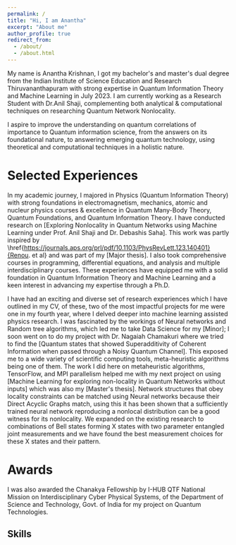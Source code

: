 ```yaml
---
permalink: /
title: "Hi, I am Anantha"
excerpt: "About me"
author_profile: true
redirect_from: 
  - /about/
  - /about.html
---
```


My name is Anantha Krishnan, I got my bachelor's and master's dual degree from the Indian Institute of Science Education and Research Thiruvananthapuram with strong expertise in Quantum Information Theory and Machine Learning in July 2023. I am currently working as a Research Student with Dr.Anil Shaji, complementing both analytical \& computational techniques on researching Quantum Network Nonlocality.

I aspire to improve the understanding on quantum correlations of importance to Quantum information science, from the answers on its foundational nature, to answering emerging quantum technology, using theoretical and computational techniques in a holistic nature.

Selected Experiences
======
In my academic journey, I majored in Physics (Quantum Information Theory) with strong foundations in electromagnetism, mechanics, atomic and nucleur physics courses \& excellence in Quantum Many-Body Theory, Quantum Foundations, and Quantum Information Theory. I have conducted research on [Exploring Nonlocality in Quantum Networks using Machine Learning under Prof. Anil Shaji and Dr. Debashis Saha]. This work was partly inspired by \href{https://journals.aps.org/prl/pdf/10.1103/PhysRevLett.123.140401}{Renou. et al} and was part of my [Major thesis]. I also took comprehensive courses in programming, differential equations, and analysis and multiple interdisciplinary courses.  These experiences have equipped me with a solid foundation in Quantum Information Theory and Machine Learning and a keen interest in advancing my expertise through a Ph.D.

I have had an exciting and diverse set of research experiences which I have outlined in my CV, of these, two of the most impactful projects for me were one in my fourth year, where I delved deeper into machine learning assisted physics research. I was fascinated by the workings of Neural networks and Random tree algorithms, which led me to take Data Science for my [Minor]; I soon went on to do my project with Dr. Nagaiah Chamakuri where we tried to find the [Quantum states that showed Superadditivity of Coherent Information when passed through a Noisy Quantum Channel]. This exposed me to a wide variety of scientific computing tools, meta-heuristic algorithms being one of them. The work I did here on metaheuristic algorithms, TensorFlow, and MPI parallelism helped me with my next project on using [Machine Learning for exploring non-locality in Quantum Networks without inputs] which was also my [Master's thesis]. Network structures that obey locality constraints can be matched using Neural networks because their Direct Acyclic Graphs match, using this it has been shown that a sufficiently trained neural network reproducing a nonlocal distribution can be a good witness for its nonlocality. We expanded on the existing research to combinations of Bell states forming X states with two parameter entangled joint measurements and we have found the best measurement choices for these X states and their pattern.

Awards
======
I was also awarded the Chanakya Fellowship by I-HUB QTF National Mission on Interdisciplinary Cyber Physical Systems, of the Department of Science and Technology, Govt. of India for my project on Quantum Technologies.

Skills
------

